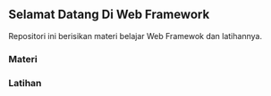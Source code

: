 ## Selamat Datang Di Web Framework 

Repositori ini berisikan materi belajar Web Framewok dan latihannya.

### Materi

### Latihan


